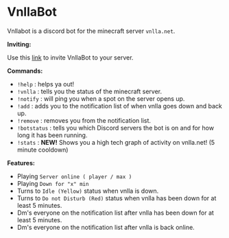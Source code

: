 # VnllaBot
Vnllabot is a discord bot for the minecraft server `vnlla.net`.

__Inviting:__

Use this [link](https://discordapp.com/oauth2/authorize?client_id=582302540784205870&scope=bot&permissions=39936) to invite VnllaBot to your server.

__Commands:__
 - `!help` : helps ya out!
 - `!vnlla` : tells you the status of the minecraft server.
 - `!notify` : will ping you when a spot on the server opens up.
 - `!add` : adds you to the notification list of when vnlla goes down and back up.
 - `!remove` : removes you from the notification list.
 - `!botstatus` : tells you which Discord servers the bot is on and for how long it has been running.
 - `!stats` : **NEW!** Shows you a high tech graph of activity on vnlla.net! (5 minute cooldown)
 
 __Features:__
 - Playing `Server online ( player / max )`
 - Playing `Down for "x" min`
 - Turns to `Idle (Yellow)` status when vnlla is down.
 - Turns to `Do not Disturb (Red)` status when vnlla has been down for at least 5 minutes.
 - Dm's everyone on the notification list after vnlla has been down for at least 5 minutes.
 - Dm's everyone on the notification list after vnlla is back online.
